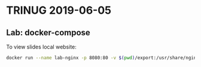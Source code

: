 # TRINUG 2019-06-05

## Lab: docker-compose

To view slides local website:

```bash
docker run --name lab-nginx -p 8080:80 -v $(pwd)/export:/usr/share/nginx/html:ro -d nginx
```